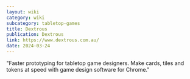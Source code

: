 ```yaml
---
layout: wiki
category: wiki
subcategory: tabletop-games
title: Dextrous
publication: Dextrous
link: https://www.dextrous.com.au/
date: 2024-03-24
---
```


"Faster prototyping for tabletop game designers. Make cards, tiles and tokens at speed with game design software for Chrome."
